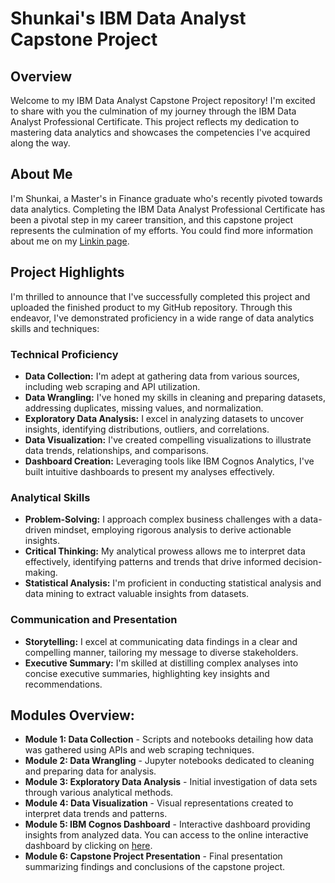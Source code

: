 # Shunkai's IBM Data Analyst Capstone Project

## Overview
Welcome to my IBM Data Analyst Capstone Project repository! I'm excited to share with you the culmination of my journey through the IBM Data Analyst Professional Certificate. This project reflects my dedication to mastering data analytics and showcases the competencies I've acquired along the way.

## About Me
I'm Shunkai, a Master's in Finance graduate who's recently pivoted towards data analytics. Completing the IBM Data Analyst Professional Certificate has been a pivotal step in my career transition, and this capstone project represents the culmination of my efforts. You could find more information about me on my [Linkin page](https://www.linkedin.com/in/shunkaixiao/).

## Project Highlights
I'm thrilled to announce that I've successfully completed this project and uploaded the finished product to my GitHub repository. Through this endeavor, I've demonstrated proficiency in a wide range of data analytics skills and techniques:

### Technical Proficiency
- **Data Collection:** I'm adept at gathering data from various sources, including web scraping and API utilization.
- **Data Wrangling:** I've honed my skills in cleaning and preparing datasets, addressing duplicates, missing values, and normalization.
- **Exploratory Data Analysis:** I excel in analyzing datasets to uncover insights, identifying distributions, outliers, and correlations.
- **Data Visualization:** I've created compelling visualizations to illustrate data trends, relationships, and comparisons.
- **Dashboard Creation:** Leveraging tools like IBM Cognos Analytics, I've built intuitive dashboards to present my analyses effectively.

### Analytical Skills
- **Problem-Solving:** I approach complex business challenges with a data-driven mindset, employing rigorous analysis to derive actionable insights.
- **Critical Thinking:** My analytical prowess allows me to interpret data effectively, identifying patterns and trends that drive informed decision-making.
- **Statistical Analysis:** I'm proficient in conducting statistical analysis and data mining to extract valuable insights from datasets.

### Communication and Presentation
- **Storytelling:** I excel at communicating data findings in a clear and compelling manner, tailoring my message to diverse stakeholders.
- **Executive Summary:** I'm skilled at distilling complex analyses into concise executive summaries, highlighting key insights and recommendations.

## Modules Overview:

- **Module 1: Data Collection** - Scripts and notebooks detailing how data was gathered using APIs and web scraping techniques.
- **Module 2: Data Wrangling** - Jupyter notebooks dedicated to cleaning and preparing data for analysis.
- **Module 3: Exploratory Data Analysis** - Initial investigation of data sets through various analytical methods.
- **Module 4: Data Visualization** - Visual representations created to interpret data trends and patterns.
- **Module 5: IBM Cognos Dashboard** - Interactive dashboard providing insights from analyzed data. You can access to the online interactive dashboard by clicking on [here](https://eu1.ca.analytics.ibm.com/bi/?perspective=dashboard&pathRef=.my_folders%2FIBM%2BData%2BAnalyst%2BCapstone%2BProject%2B-%2BM5&action=view&mode=dashboard&subView=model0000018f884409f1_00000002).
- **Module 6: Capstone Project Presentation** - Final presentation summarizing findings and conclusions of the capstone project.
